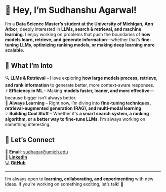# 👋 Hey, I’m Sudhanshu Agarwal!  

I’m a **Data Science Master’s student at the University of Michigan, Ann Arbor**, deeply interested in **LLMs, search & retrieval, and machine learning**. I enjoy working on problems that push the boundaries of **how models learn, retrieve, and generate information**—whether that’s **fine-tuning LLMs, optimizing ranking models, or making deep learning more scalable**.  

## 🚀 What I’m Into  
🔍 **LLMs & Retrieval** – I love exploring **how large models process, retrieve, and rank information** to generate better, more context-aware responses.  
⚡ **Efficiency in ML** – Making **models faster, leaner, and more effective**—because bigger isn’t always better.  
🌱 **Always Learning** – Right now, I’m diving into **fine-tuning techniques, retrieval-augmented generation (RAG), and multi-modal learning**.  
💡 **Building Cool Stuff** – Whether it's **a smart search system, a ranking algorithm, or a better way to fine-tune LLMs**, I’m always working on something interesting.  

## 💬 Let’s Connect  
📩 **Email**: sudhagar@umich.edu  
🔗 [**LinkedIn**](https://www.linkedin.com/in/sudhanshu-agarwal/)  
💻 [**GitHub**](https://github.com/SudhanshuAgarwal786)  

---

I’m always open to **learning, collaborating, and experimenting** with new ideas. If you're working on something exciting, let’s talk! 🚀  
